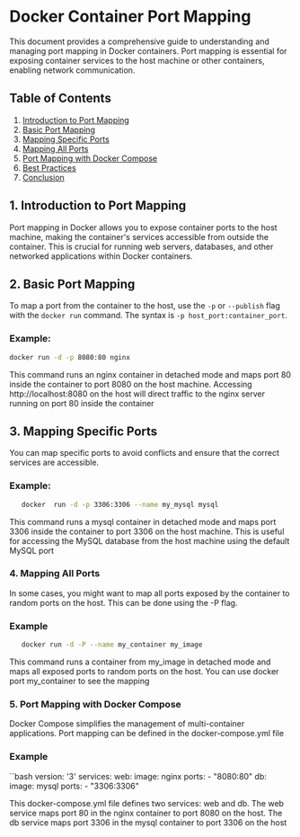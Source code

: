 # Docker Container Port Mapping

This document provides a comprehensive guide to understanding and managing port mapping in Docker containers. Port mapping is essential for exposing container services to the host machine or other containers, enabling network communication.

## Table of Contents
1. [Introduction to Port Mapping](#introduction-to-port-mapping)
2. [Basic Port Mapping](#basic-port-mapping)
3. [Mapping Specific Ports](#mapping-specific-ports)
4. [Mapping All Ports](#mapping-all-ports)
5. [Port Mapping with Docker Compose](#port-mapping-with-docker-compose)
6. [Best Practices](#best-practices)
7. [Conclusion](#conclusion)

## 1. Introduction to Port Mapping

Port mapping in Docker allows you to expose container ports to the host machine, making the container's services accessible from outside the container. This is crucial for running web servers, databases, and other networked applications within Docker containers.

## 2. Basic Port Mapping

To map a port from the container to the host, use the `-p` or `--publish` flag with the `docker run` command. The syntax is `-p host_port:container_port`.

### Example:

```bash
docker run -d -p 8080:80 nginx
```

This command runs an nginx container in detached mode and maps port 80 inside the container to port 8080 on the host machine. Accessing http://localhost:8080 on the host will direct traffic to the nginx server running on port 80 inside the container

## 3. Mapping Specific Ports

You can map specific ports to avoid conflicts and ensure that the correct services are accessible.

### Example:

```bash
   docker  run -d -p 3306:3306 --name my_mysql mysql
   ```

This command runs a mysql container in detached mode and maps port 3306 inside the container to port 3306 on the host machine. This is useful for accessing the MySQL database from the host machine using the default MySQL port

### 4. Mapping All Ports

In some cases, you might want to map all ports exposed by the container to random ports on the host. This can be done using the -P flag.

### Example

```bash 
   docker run -d -P --name my_container my_image
```

This command runs a container from my_image in detached mode and maps all exposed ports to random ports on the host. You can use docker port my_container to see the mapping

### 5.  Port Mapping with Docker Compose

Docker Compose simplifies the management of multi-container applications. Port mapping can be defined in the docker-compose.yml file

### Example

``bash
  version: '3'
services:
  web:
    image: nginx
    ports:
      - "8080:80"
  db:
    image: mysql
    ports:
      - "3306:3306"

This docker-compose.yml file defines two services: web and db. The web service maps port 80 in the nginx container to port 8080 on the host. The db service maps port 3306 in the mysql container to port 3306 on the host


